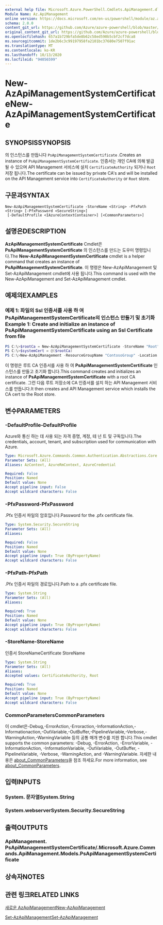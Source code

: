 ```yaml
---
external help file: Microsoft.Azure.PowerShell.Cmdlets.ApiManagement.dll-Help.xml
Module Name: Az.ApiManagement
online version: https://docs.microsoft.com/en-us/powershell/module/az.apimanagement/new-azapimanagementsystemcertificate
schema: 2.0.0
content_git_url: https://github.com/Azure/azure-powershell/blob/master/src/ApiManagement/ApiManagement/help/New-AzApiManagementSystemCertificate.md
original_content_git_url: https://github.com/Azure/azure-powershell/blob/master/src/ApiManagement/ApiManagement/help/New-AzApiManagementSystemCertificate.md
ms.openlocfilehash: 657a1b729bfa5de8b62c58ed590b5cbf2cf7dca8
ms.sourcegitcommit: 1de2b6c3c99197958fa2101bc37680e7507f91ac
ms.translationtype: MT
ms.contentlocale: ko-KR
ms.lasthandoff: 10/13/2020
ms.locfileid: "94056599"
---
```

# <span data-ttu-id="136bf-101">New-AzApiManagementSystemCertificate</span><span class="sxs-lookup"><span data-stu-id="136bf-101">New-AzApiManagementSystemCertificate</span></span>

## <span data-ttu-id="136bf-102">SYNOPSIS</span><span class="sxs-lookup"><span data-stu-id="136bf-102">SYNOPSIS</span></span>
<span data-ttu-id="136bf-103">의 인스턴스를 만듭니다 `PsApiManagementSystemCertificate` .</span><span class="sxs-lookup"><span data-stu-id="136bf-103">Creates an instance of `PsApiManagementSystemCertificate`.</span></span> <span data-ttu-id="136bf-104">인증서는 개인 CA에 의해 발급 될 수 있으며 API Management 서비스에 설치 `CertificateAuthority` 되거나 `Root` 저장 됩니다.</span><span class="sxs-lookup"><span data-stu-id="136bf-104">The certificate can be issued by private CA's and will be installed on the API Management service into `CertificateAuthority` or `Root` store.</span></span>

## <span data-ttu-id="136bf-105">구문과</span><span class="sxs-lookup"><span data-stu-id="136bf-105">SYNTAX</span></span>

```
New-AzApiManagementSystemCertificate -StoreName <String> -PfxPath <String> [-PfxPassword <SecureString>]
 [-DefaultProfile <IAzureContextContainer>] [<CommonParameters>]
```

## <span data-ttu-id="136bf-106">설명은</span><span class="sxs-lookup"><span data-stu-id="136bf-106">DESCRIPTION</span></span>
<span data-ttu-id="136bf-107">**AzApiManagementSystemCertificate** Cmdlet은 **PsApiManagementSystemCertificate** 의 인스턴스를 만드는 도우미 명령입니다.</span><span class="sxs-lookup"><span data-stu-id="136bf-107">The **New-AzApiManagementSystemCertificate** cmdlet is a helper command that creates an instance of **PsApiManagementSystemCertificate**.</span></span>
<span data-ttu-id="136bf-108">이 명령은 New-AzApiManagement 및 Set-AzApiManagement cmdlet에 사용 됩니다.</span><span class="sxs-lookup"><span data-stu-id="136bf-108">This command is used with the New-AzApiManagement and Set-AzApiManagement cmdlet.</span></span>

## <span data-ttu-id="136bf-109">예제의</span><span class="sxs-lookup"><span data-stu-id="136bf-109">EXAMPLES</span></span>

### <span data-ttu-id="136bf-110">예제 1: 파일의 Ssl 인증서를 사용 하 여 PsApiManagementSystemCertificate의 인스턴스 만들기 및 초기화</span><span class="sxs-lookup"><span data-stu-id="136bf-110">Example 1: Create and initialize an instance of PsApiManagementSystemCertificate using an Ssl Certificate from file</span></span>
```powershell
PS C:\>$rootCa = New-AzApiManagementSystemCertificate -StoreName "Root" -PfxPath "C:\contoso\certificates\privateCa.cer"
PS C:\>$systemCert = @($rootCa)
PS C:\>New-AzApiManagement -ResourceGroupName "ContosoGroup" -Location "West US" -Name "ContosoApi" -Organization Contoso -AdminEmail admin@contoso.com -SystemCertificateConfiguration $systemCert
```

<span data-ttu-id="136bf-111">이 명령은 루트 CA 인증서를 사용 하 여 **PsApiManagementSystemCertificate** 인스턴스를 만들고 초기화 합니다.</span><span class="sxs-lookup"><span data-stu-id="136bf-111">This command creates and initializes an instance of **PsApiManagementSystemCertificate** with a root CA certificate.</span></span> <span data-ttu-id="136bf-112">그런 다음 루트 저장소에 CA 인증서를 설치 하는 API Management 서비스를 만듭니다.</span><span class="sxs-lookup"><span data-stu-id="136bf-112">It then creates and API Management service which installs the CA cert to the Root store.</span></span>

## <span data-ttu-id="136bf-113">변수</span><span class="sxs-lookup"><span data-stu-id="136bf-113">PARAMETERS</span></span>

### <span data-ttu-id="136bf-114">-DefaultProfile</span><span class="sxs-lookup"><span data-stu-id="136bf-114">-DefaultProfile</span></span>
<span data-ttu-id="136bf-115">Azure와 통신 하는 데 사용 되는 자격 증명, 계정, 테 넌 트 및 구독입니다.</span><span class="sxs-lookup"><span data-stu-id="136bf-115">The credentials, account, tenant, and subscription used for communication with Azure.</span></span>

```yaml
Type: Microsoft.Azure.Commands.Common.Authentication.Abstractions.Core.IAzureContextContainer
Parameter Sets: (All)
Aliases: AzContext, AzureRmContext, AzureCredential

Required: False
Position: Named
Default value: None
Accept pipeline input: False
Accept wildcard characters: False
```

### <span data-ttu-id="136bf-116">-PfxPassword</span><span class="sxs-lookup"><span data-stu-id="136bf-116">-PfxPassword</span></span>
<span data-ttu-id="136bf-117">.Pfx 인증서 파일의 암호입니다.</span><span class="sxs-lookup"><span data-stu-id="136bf-117">Password for the .pfx certificate file.</span></span>

```yaml
Type: System.Security.SecureString
Parameter Sets: (All)
Aliases:

Required: False
Position: Named
Default value: None
Accept pipeline input: True (ByPropertyName)
Accept wildcard characters: False
```

### <span data-ttu-id="136bf-118">-PfxPath</span><span class="sxs-lookup"><span data-stu-id="136bf-118">-PfxPath</span></span>
<span data-ttu-id="136bf-119">.Pfx 인증서 파일의 경로입니다.</span><span class="sxs-lookup"><span data-stu-id="136bf-119">Path to a .pfx certificate file.</span></span>

```yaml
Type: System.String
Parameter Sets: (All)
Aliases:

Required: True
Position: Named
Default value: None
Accept pipeline input: True (ByPropertyName)
Accept wildcard characters: False
```

### <span data-ttu-id="136bf-120">-StoreName</span><span class="sxs-lookup"><span data-stu-id="136bf-120">-StoreName</span></span>
<span data-ttu-id="136bf-121">인증서 StoreName</span><span class="sxs-lookup"><span data-stu-id="136bf-121">Certificate StoreName</span></span>

```yaml
Type: System.String
Parameter Sets: (All)
Aliases:
Accepted values: CertificateAuthority, Root

Required: True
Position: Named
Default value: None
Accept pipeline input: True (ByPropertyName)
Accept wildcard characters: False
```

### <span data-ttu-id="136bf-122">CommonParameters</span><span class="sxs-lookup"><span data-stu-id="136bf-122">CommonParameters</span></span>
<span data-ttu-id="136bf-123">이 cmdlet은-Debug,-ErrorAction,-Erroraction,-InformationAction,-Informationaction,-OutVariable,-OutBuffer,-PipelineVariable,-Verbose,-WarningAction,-WarningVariable 등의 공통 매개 변수를 지원 합니다.</span><span class="sxs-lookup"><span data-stu-id="136bf-123">This cmdlet supports the common parameters: -Debug, -ErrorAction, -ErrorVariable, -InformationAction, -InformationVariable, -OutVariable, -OutBuffer, -PipelineVariable, -Verbose, -WarningAction, and -WarningVariable.</span></span> <span data-ttu-id="136bf-124">자세한 내용은 [about_CommonParameters](http://go.microsoft.com/fwlink/?LinkID=113216)을 참조 하세요.</span><span class="sxs-lookup"><span data-stu-id="136bf-124">For more information, see [about_CommonParameters](http://go.microsoft.com/fwlink/?LinkID=113216).</span></span>

## <span data-ttu-id="136bf-125">입력</span><span class="sxs-lookup"><span data-stu-id="136bf-125">INPUTS</span></span>

### <span data-ttu-id="136bf-126">System. 문자열</span><span class="sxs-lookup"><span data-stu-id="136bf-126">System.String</span></span>

### <span data-ttu-id="136bf-127">System.webserver</span><span class="sxs-lookup"><span data-stu-id="136bf-127">System.Security.SecureString</span></span>

## <span data-ttu-id="136bf-128">출력</span><span class="sxs-lookup"><span data-stu-id="136bf-128">OUTPUTS</span></span>

### <span data-ttu-id="136bf-129">ApiManagement. PsApiManagementSystemCertificate/.</span><span class="sxs-lookup"><span data-stu-id="136bf-129">Microsoft.Azure.Commands.ApiManagement.Models.PsApiManagementSystemCertificate</span></span>

## <span data-ttu-id="136bf-130">상속자</span><span class="sxs-lookup"><span data-stu-id="136bf-130">NOTES</span></span>

## <span data-ttu-id="136bf-131">관련 링크</span><span class="sxs-lookup"><span data-stu-id="136bf-131">RELATED LINKS</span></span>

[<span data-ttu-id="136bf-132">새로운 AzApiManagement</span><span class="sxs-lookup"><span data-stu-id="136bf-132">New-AzApiManagement</span></span>](./New-AzApiManagement.md)

[<span data-ttu-id="136bf-133">Set-AzApiManagement</span><span class="sxs-lookup"><span data-stu-id="136bf-133">Set-AzApiManagement</span></span>](./Set-AzApiManagement.md)
